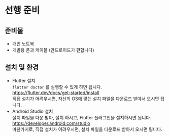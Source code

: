 # 선행 준비

## 준비물
- 개인 노트북
- 개발용 폰과 케이블 (안드로이드가 편합니다)

## 설치 및 환경
- Flutter 설치  
`flutter doctor` 를 실행할 수 있게 하면 됩니다.  
https://flutter.dev/docs/get-started/install  
직접 설치가 어려우시면, 자신의 OS에 맞는 설치 파일을 다운로드 받아서 오시면 됩니다.  
- Android Studio 설치  
설치 파일을 다운 받아, 설치 하시고, Flutter 플러그인을 설치하시면 됩니다.  
https://developer.android.com/studio  
마찬가지로, 직접 설치가 어려우시면, 설치 파일을 다운로드 받아서 오시면 됩니다.  
